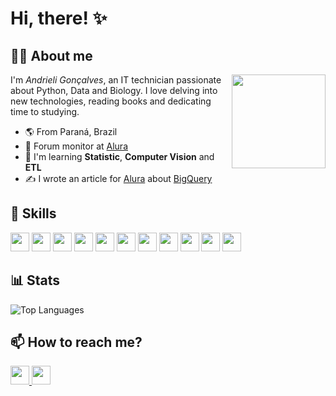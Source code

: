 # Hi, there! ✨

## 👩‍💻 About me

<img src="https://i.imgur.com/Dl55YdT.gif" align="right" width="150" height="150">

I'm *Andrieli Gonçalves*, an IT technician passionate about Python, Data and Biology. I love delving into new technologies, reading books and dedicating time to studying.

- 🌎 From Paraná, Brazil
- 🚀 Forum monitor at [Alura](https://www.alura.com.br/)
- 🧠 I'm learning **Statistic**, **Computer Vision** and **ETL**
- ✍️ I wrote an article for [Alura](https://www.alura.com.br/) about [BigQuery](https://www.alura.com.br/artigos/bigquery-para-que-serve-como-utilizar)

## 🧮 Skills
<div>
  <img height="30em" src="https://img.shields.io/badge/Javascript-e8dc66?style=for-the-badge&logo=javascript&logoColor=22272E">
  <img height="30em" src="https://img.shields.io/badge/Python-e8dc66?style=for-the-badge&logo=python&logoColor=22272E">
  <img height="30em" src="https://img.shields.io/badge/Django-e8dc66?style=for-the-badge&logo=django&logoColor=22272E" />
  <img height="30em" src="https://img.shields.io/badge/MySQL-86d9d1?style=for-the-badge&logo=mysql&logoColor=22272E" />
  <img height="30em" src="https://img.shields.io/badge/PostgreSQL-86d9d1?style=for-the-badge&logo=postgresql&logoColor=22272E" />
  <img height="30em" src="https://img.shields.io/badge/PowerBI-92bcd1?style=for-the-badge&logo=Power%20BI&logoColor=22272E" />
  <img height="30em" src="https://img.shields.io/badge/Tableau-92bcd1?style=for-the-badge&logo=Tableau&logoColor=22272E" />
  <img height="30em" src="https://img.shields.io/badge/Pandas-fba8ab?style=for-the-badge&logo=pandas&logoColor=22272E" />
  <img height="30em" src="https://img.shields.io/badge/Numpy-fba8ab?style=for-the-badge&logo=numpy&logoColor=22272E" />
  <img height="30em" src="https://img.shields.io/badge/OpenCV-fba8ab?style=for-the-badge&logo=OpenCV&logoColor=22272E" />
  <img height="30em" src="https://img.shields.io/badge/GIT-f7d2d0?style=for-the-badge&logo=git&logoColor=22272E" />
</div>

## 📊 Stats
![Top Languages](https://github-readme-stats.vercel.app/api/top-langs/?username=strawndri&layout=compact&bg_color=00000000&title_color=86d9d1&text_color=bfbfbf&hide_border=true&card_width=500px&card_height=400px)

## 📫 How to reach me?
<a href="mailto:andrieliluci@gmail.com">
  <img height="30em" src="https://img.shields.io/badge/Gmail-fba8ab?style=for-the-badge&logo=gmail&logoColor=22272E"/> 
</a>
<a href="https://www.linkedin.com/in/andrieli-luci/" target="_blank">
  <img height="30em" src="https://img.shields.io/badge/LinkedIn-fba8ab?style=for-the-badge&logo=linkedin&logoColor=22272E"/>
</a>
